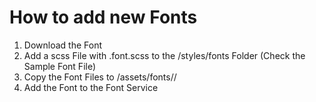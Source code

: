 # How to add new Fonts
1. Download the Font
2. Add a scss File with <fontname>.font.scss to the /styles/fonts Folder (Check the Sample Font File)
3. Copy the Font Files to /assets/fonts/<fontname>/
4. Add the Font to the Font Service